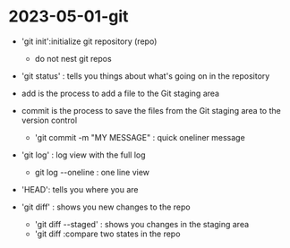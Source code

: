 
# 2023-05-01-git

- 'git init':initialize git repository (repo)
	- do not nest git repos
- 'git status' : tells you things about what's going on in the repository
- add is the process to add a file to the Git staging area
- commit is the process to save the files from the Git staging area to the version control
	- 'git commit -m "MY MESSAGE" : quick oneliner message 
- 'git log' : log view with the full log
	- git log --oneline  : one line view

- 'HEAD': tells you where you are
- 'git diff' : shows you new changes to the repo
	- 'git diff --staged' : shows you changes in the staging area
	- 'git diff <HASH> <FILE> :compare two states in the repo
